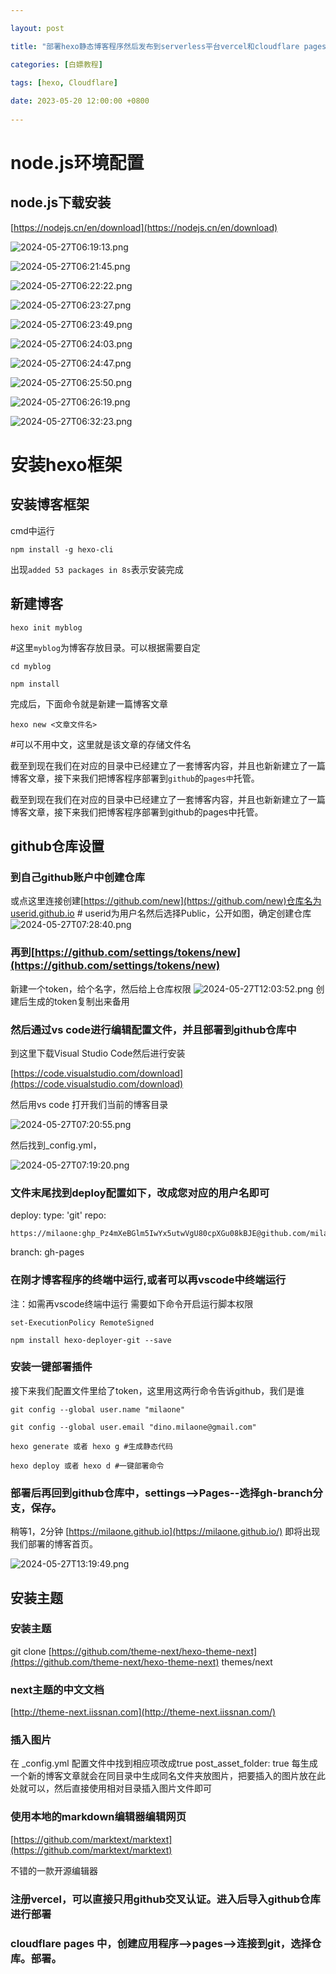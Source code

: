 ```yaml
---

layout: post

title: "部署hexo静态博客程序然后发布到serverless平台vercel和cloudflare pages的教程"

categories: [白嫖教程]

tags: [hexo, Cloudflare]
 
date: 2023-05-20 12:00:00 +0800
 
---
```



# node.js环境配置

## node.js下载安装

[https://nodejs.cn/en/download](https://nodejs.cn/en/download)

![2024-05-27T06:19:13.png](https://img.5205230.xyz/file/cee384f908ed3cfc97600.png "2024-05-27T06:19:13.png")

![2024-05-27T06:21:45.png](https://img.5205230.xyz/file/aafab66f696c235eb60ac.png "2024-05-27T06:21:45.png")

![2024-05-27T06:22:22.png](https://img.5205230.xyz/file/c45168057fbbbe0b20f2c.png"2024-05-27T06:22:22.png")

![2024-05-27T06:23:27.png](https://img.5205230.xyz/file/967958baf5222b70f2c27.png "2024-05-27T06:23:27.png")

![2024-05-27T06:23:49.png](https://img.5205230.xyz/file/5bac7f0f48592504c1171.png "2024-05-27T06:23:49.png")

![2024-05-27T06:24:03.png](https://img.5205230.xyz/file/cbf78c960974e850ee335.png "2024-05-27T06:24:03.png")

![2024-05-27T06:24:47.png](https://img.5205230.xyz/file/bd5784945395a82be45a1.png "2024-05-27T06:24:47.png")

![2024-05-27T06:25:50.png](https://img.5205230.xyz/file/8a24ceca92d832aeee843.png "2024-05-27T06:25:50.png")

![2024-05-27T06:26:19.png](https://img.5205230.xyz/file/dbe74c0d7f8972f4808e9.png "2024-05-27T06:26:19.png")

![2024-05-27T06:32:23.png](https://img.5205230.xyz/file/00037e25562e2370ad757.png "2024-05-27T06:32:23.png")

# 安装hexo框架

## 安装博客框架

cmd中运行

```apacheconf
npm install -g hexo-cli
```

出现`added 53 packages in 8s`表示安装完成

## 新建博客

```apacheconf
hexo init myblog
```

#这里`myblog`为博客存放目录。可以根据需要自定

```apacheconf
cd myblog
```

```apacheconf
npm install
```

完成后，下面命令就是新建一篇博客文章

```apacheconf
hexo new <文章文件名>
```

#可以不用中文，这里就是该文章的存储文件名

截至到现在我们在对应的目录中已经建立了一套博客内容，并且也新新建立了一篇博客文章，接下来我们把博客程序部署到`github`的`pages中`托管。

截至到现在我们在对应的目录中已经建立了一套博客内容，并且也新新建立了一篇博客文章，接下来我们把博客程序部署到github的pages中托管。

## github仓库设置

### 到自己github账户中创建仓库

或点这里连接创建[https://github.com/new](https://github.com/new)仓库名为userid.github.io # userid为用户名然后选择Public，公开如图，确定创建仓库![2024-05-27T07:28:40.png](https://img.5205230.xyz/file/78ca43a45c3378e89241c.png "2024-05-27T07:28:40.png")

### 再到[https://github.com/settings/tokens/new](https://github.com/settings/tokens/new)

新建一个token，给个名字，然后给上仓库权限
![2024-05-27T12:03:52.png](https://img.5205230.xyz/file/9ca437f0359916320ea8b.png "2024-05-27T12:03:52.png")
创建后生成的token复制出来备用

### 然后通过vs code进行编辑配置文件，并且部署到github仓库中

到这里下载Visual Studio Code然后进行安装

[https://code.visualstudio.com/download](https://code.visualstudio.com/download)

然后用vs code 打开我们当前的博客目录

![2024-05-27T07:20:55.png](https://img.5205230.xyz/file/d148ebdbd9296c37d4471.png "2024-05-27T07:20:55.png")

然后找到_config.yml，

![2024-05-27T07:19:20.png](https://img.5205230.xyz/file/01d99cc8a6e8e2f5e4e5e.png "2024-05-27T07:19:20.png")

### 文件末尾找到deploy配置如下，改成您对应的用户名即可

deploy:
type: 'git'
repo:

```apacheconf
https://milaone:ghp_Pz4mXeBGlm5IwYx5utwVgU80cpXGu08kBJE@github.com/milaone/milaone.github.io.git
```

branch: gh-pages

### 在刚才博客程序的终端中运行,或者可以再vscode中终端运行

注：如需再vscode终端中运行 需要如下命令开启运行脚本权限

```apacheconf
set-ExecutionPolicy RemoteSigned
```

```apacheconf
npm install hexo-deployer-git --save
```

### 安装一键部署插件

接下来我们配置文件里给了token，这里用这两行命令告诉github，我们是谁

```apacheconf
git config --global user.name "milaone"
```

```apacheconf
git config --global user.email "dino.milaone@gmail.com"
```

```apacheconf
hexo generate 或者 hexo g #生成静态代码
```

```apacheconf
hexo deploy 或者 hexo d #一键部署命令
```

### 部署后再回到github仓库中，settings-->Pages--选择gh-branch分支，保存。

稍等1，2分钟 [https://milaone.github.io](https://milaone.github.io/) 即将出现我们部署的博客首页。

![2024-05-27T13:19:49.png](https://img.5205230.xyz/file/228b420e22d270e285e86.png "2024-05-27T13:19:49.png")

## 安装主题

### 安装主题

git clone [https://github.com/theme-next/hexo-theme-next](https://github.com/theme-next/hexo-theme-next) themes/next

### next主题的中文文档

[http://theme-next.iissnan.com](http://theme-next.iissnan.com/)

### 插入图片

在 _config.yml 配置文件中找到相应项改成true
post_asset_folder: true
每生成一个新的博客文章就会在同目录中生成同名文件夹放图片，把要插入的图片放在此处就可以，然后直接使用相对目录插入图片文件即可

### 使用本地的markdown编辑器编辑网页

[https://github.com/marktext/marktext](https://github.com/marktext/marktext)

不错的一款开源编辑器

### 注册vercel，可以直接只用github交叉认证。进入后导入github仓库进行部署

### cloudflare pages 中，创建应用程序-->pages-->连接到git，选择仓库。部署。
